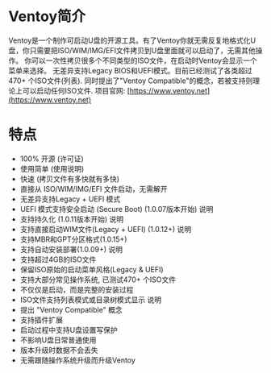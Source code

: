 # Ventoy简介
Ventoy是一个制作可启动U盘的开源工具。有了Ventoy你就无需反复地格式化U盘，你只需要把ISO/WIM/IMG/EFI文件拷贝到U盘里面就可以启动了，无需其他操作。 
你可以一次性拷贝很多个不同类型的ISO文件，在启动时Ventoy会显示一个菜单来选择。 
无差异支持Legacy BIOS和UEFI模式。目前已经测试了各类超过470+ 个ISO文件(列表). 
同时提出了"Ventoy Compatible"的概念，若被支持则理论上可以启动任何ISO文件.
项目官网: [https://www.ventoy.net](https://www.ventoy.net)

# 特点
- 100% 开源 (许可证)
- 使用简单 (使用说明)
- 快速 (拷贝文件有多快就有多快)
- 直接从 ISO/WIM/IMG/EFI 文件启动，无需解开
- 无差异支持Legacy + UEFI 模式
- UEFI 模式支持安全启动 (Secure Boot) (1.0.07版本开始) 说明
- 支持持久化 (1.0.11版本开始) 说明
- 支持直接启动WIM文件(Legacy + UEFI) (1.0.12+) 说明
- 支持MBR和GPT分区格式(1.0.15+)
- 支持自动安装部署(1.0.09+) 说明
- 支持超过4GB的ISO文件
- 保留ISO原始的启动菜单风格(Legacy & UEFI)
- 支持大部分常见操作系统, 已测试470+ 个ISO文件
- 不仅仅是启动，而是完整的安装过程
- ISO文件支持列表模式或目录树模式显示 说明
- 提出 "Ventoy Compatible" 概念
- 支持插件扩展
- 启动过程中支持U盘设置写保护
- 不影响U盘日常普通使用
- 版本升级时数据不会丢失
- 无需跟随操作系统升级而升级Ventoy

